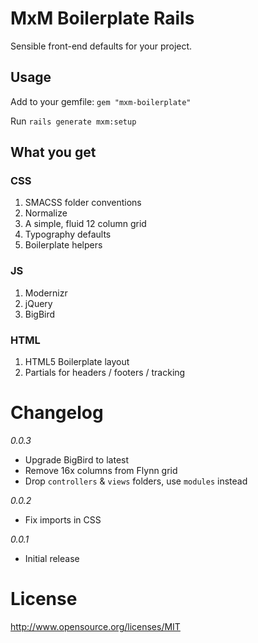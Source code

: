 # MxM Boilerplate Rails

Sensible front-end defaults for your project.

## Usage

Add to your gemfile: ``gem "mxm-boilerplate"``

Run ``rails generate mxm:setup``

## What you get

### CSS

1. SMACSS folder conventions
2. Normalize
3. A simple, fluid 12 column grid
4. Typography defaults
5. Boilerplate helpers

### JS

1. Modernizr
2. jQuery
3. BigBird

### HTML

1. HTML5 Boilerplate layout
2. Partials for headers / footers / tracking

# Changelog

*0.0.3*
- Upgrade BigBird to latest
- Remove 16x columns from Flynn grid
- Drop `controllers` & `views` folders, use `modules` instead

*0.0.2*
- Fix imports in CSS

*0.0.1*
- Initial release

# License

http://www.opensource.org/licenses/MIT

